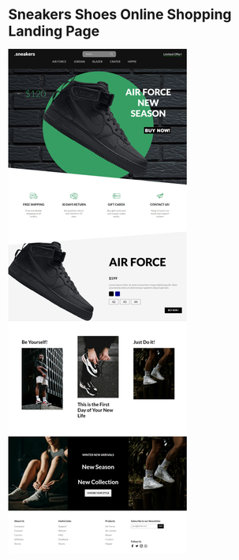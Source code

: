 <h1>Sneakers Shoes Online Shopping Landing Page</h1>
<img src="sneakerslandingpage.jpeg" alt="Sneakers Shoes Online Shopping Landing Page"/>
